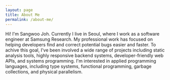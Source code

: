 ```yaml
---
layout: page
title: About Me
permalink: /about-me/
---
```



 Hi! I'm Sangwoo Joh. Currently I live in Seoul, where I work as a
 software engineer at Samsung Research. My professional work has
 focused on helping developers find and correct potential bugs easier
 and faster. To achive this goal, I've been involved a wide range of
 projects including static analysis tools, highly responsive backend
 systems, developer-friendly web APIs, and systems programming. <!--I
 completed my Master's degree of computer science and engineering at
 Seoul National University in 2018, and Bachelor's degree on the same
 major at KAIST in 2012. --> I'm interested in applied programming
 languages, including type systems, functional programming, garbage
 collections, and physical parallelism.
